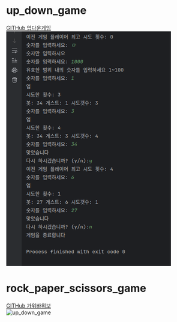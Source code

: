 # up_down_game
[GITHub 업다운게임](https://github.com/leeyounghuncom/up_down_game)<br>
![up_down_game](https://github.com/leeyounghuncom/up_down_game/blob/main/Screenshot%20from%202024-06-28%2018-46-15.png?raw=true)

# rock_paper_scissors_game
[GITHub 가위바위보](https://github.com/leeyounghuncom/rock_paper_scissors_game)<br>
![up_down_game](https://github.com/leeyounghuncom/rock_paper_scissors_game/blob/main/Screenshot%20from%202024-06-28%2020-18-32.png?raw=true)

